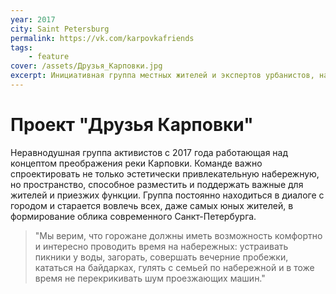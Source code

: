 ```yaml
---
year: 2017
city: Saint Petersburg
permalink: https://vk.com/karpovkafriends
tags:
    - feature
cover: /assets/Друзья_Карповки.jpg
excerpt: Инициативная группа местных жителей и экспертов урбанистов, нацеленная на развитие общественного пространства вокруг реки Карповки.
---
```


# Проект "Друзья Карповки"

Неравнодушная группа активистов с 2017 года работающая над концептом преображения реки Карповки. Команде важно спроектировать не только эстетически привлекательную набережную, но пространство, способное разместить и поддержать важные для жителей и приезжих функции.
Группа постоянно находиться в диалоге с городом и старается вовлечь всех, даже самых юных жителей, в формирование облика современного Санкт-Петербурга.

> "Мы верим, что горожане должны иметь возможность комфортно и интересно проводить время на набережных: устраивать пикники у воды, загорать, совершать вечерние пробежки, кататься на байдарках, гулять с семьей по набережной и в тоже время не перекрикивать шум проезжающих машин."